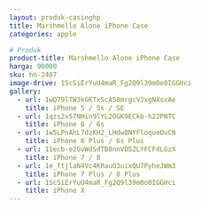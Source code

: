 ```yaml
---
layout: produk-casinghp
title: Marshmello Alone iPhone Case
categories: apple

# Produk
product-title: Marshmello Alone iPhone Case
harga: 90000
sku: hn-2407
image-drive: 1ScSiErYuU4maR_Fg2Q9l39m0o0IGGHci
gallery:
  - url: 1wQ79lTW3kGKTx5cA58mrgcVJxgNXsxAe
    title: iPhone 5 / 5s / SE
  - url: 1qzs2x57NHin9lYL2OGK9ECkb-h22PNTC
    title: iPhone 6 / 6s
  - url: 1w5LPnAhL7dzKH2_LHdw8NYFloqueOuCN
    title: iPhone 6 Plus / 6s Plus
  - url: 11ecb-e2GvWdSdTB8nnVO5ZLYFCFdLGzX
    title: iPhone 7 / 8
  - url: 1e_ftjlaN4Vc4KRauO3uixQU7PyheJWm3
    title: iPhone 7 Plus / 8 Plus
  - url: 1ScSiErYuU4maR_Fg2Q9l39m0o0IGGHci
    title: iPhone X
---
```

